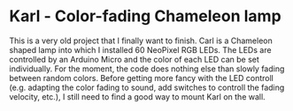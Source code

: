 # Karl - Color-fading Chameleon lamp    

This is a very old project that I finally want to finish. Carl is a Chameleon shaped lamp into which I installed 60 NeoPixel RGB LEDs. The LEDs are controlled by an Arduino Micro and the color of each LED can be set individually. For the moment, the code does nothing else than slowly fading between random colors. Before getting more fancy with the LED controll (e.g. adapting the color fading to sound, add switches to controll the fading velocity, etc.), I still need to find a good way to mount Karl on the wall.
